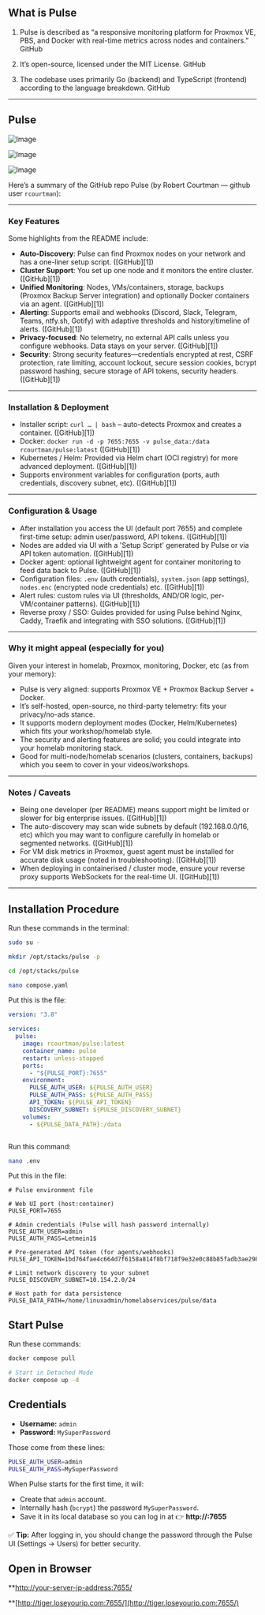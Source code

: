 ## What is Pulse

1. Pulse is described as “a responsive monitoring platform for Proxmox VE, PBS, and Docker with real-time metrics across nodes and containers.” 
GitHub

2. It’s open-source, licensed under the MIT License. 
GitHub

3. The codebase uses primarily Go (backend) and TypeScript (frontend) according to the language breakdown. 
GitHub


---

## Pulse

![Image](https://cyara.com/wp-content/uploads/2025/02/Pulse-Dashboard1.png)

![Image](https://www.virtualizationhowto.com/wp-content/smush-webp/2025/10/pulse-proxmox-monitoring-dashboard-1.png.webp)

![Image](https://techdocs.akamai.com/mpulse/img/mpulse-alerts-v1.png)

Here’s a summary of the GitHub repo Pulse (by Robert Courtman — github user `rcourtman`):

---


### Key Features

Some highlights from the README include:

* **Auto-Discovery**: Pulse can find Proxmox nodes on your network and has a one-liner setup script. ([GitHub][1])
* **Cluster Support**: You set up one node and it monitors the entire cluster. ([GitHub][1])
* **Unified Monitoring**: Nodes, VMs/containers, storage, backups (Proxmox Backup Server integration) and optionally Docker containers via an agent. ([GitHub][1])
* **Alerting**: Supports email and webhooks (Discord, Slack, Telegram, Teams, ntfy.sh, Gotify) with adaptive thresholds and history/timeline of alerts. ([GitHub][1])
* **Privacy-focused**: No telemetry, no external API calls unless you configure webhooks. Data stays on your server. ([GitHub][1])
* **Security**: Strong security features—credentials encrypted at rest, CSRF protection, rate limiting, account lockout, secure session cookies, bcrypt password hashing, secure storage of API tokens, security headers. ([GitHub][1])

---

### Installation & Deployment

* Installer script: `curl … | bash` – auto-detects Proxmox and creates a container. ([GitHub][1])
* Docker: `docker run -d -p 7655:7655 -v pulse_data:/data rcourtman/pulse:latest` ([GitHub][1])
* Kubernetes / Helm: Provided via Helm chart (OCI registry) for more advanced deployment. ([GitHub][1])
* Supports environment variables for configuration (ports, auth credentials, discovery subnet, etc). ([GitHub][1])

---

### Configuration & Usage

* After installation you access the UI (default port 7655) and complete first-time setup: admin user/password, API tokens. ([GitHub][1])
* Nodes are added via UI with a 'Setup Script' generated by Pulse or via API token automation. ([GitHub][1])
* Docker agent: optional lightweight agent for container monitoring to feed data back to Pulse. ([GitHub][1])
* Configuration files: `.env` (auth credentials), `system.json` (app settings), `nodes.enc` (encrypted node credentials) etc. ([GitHub][1])
* Alert rules: custom rules via UI (thresholds, AND/OR logic, per-VM/container patterns). ([GitHub][1])
* Reverse proxy / SSO: Guides provided for using Pulse behind Nginx, Caddy, Traefik and integrating with SSO solutions. ([GitHub][1])

---

### Why it might appeal (especially for you)

Given your interest in homelab, Proxmox, monitoring, Docker, etc (as from your memory):

* Pulse is very aligned: supports Proxmox VE + Proxmox Backup Server + Docker.
* It’s self-hosted, open-source, no third-party telemetry: fits your privacy/no-ads stance.
* It supports modern deployment modes (Docker, Helm/Kubernetes) which fits your workshop/homelab style.
* The security and alerting features are solid; you could integrate into your homelab monitoring stack.
* Good for multi-node/homelab scenarios (clusters, containers, backups) which you seem to cover in your videos/workshops.

---

### Notes / Caveats

* Being one developer (per README) means support might be limited or slower for big enterprise issues. ([GitHub][1])
* The auto-discovery may scan wide subnets by default (192.168.0.0/16, etc) which you may want to configure carefully in homelab or segmented networks. ([GitHub][1])
* For VM disk metrics in Proxmox, guest agent must be installed for accurate disk usage (noted in troubleshooting). ([GitHub][1])
* When deploying in containerised / cluster mode, ensure your reverse proxy supports WebSockets for the real-time UI. ([GitHub][1])

---

## Installation Procedure
Run these commands in the terminal:
```sh
sudo su -

mkdir /opt/stacks/pulse -p

cd /opt/stacks/pulse 

nano compose.yaml

```
Put this is the file:
```yaml
version: "3.8"

services:
  pulse:
    image: rcourtman/pulse:latest
    container_name: pulse
    restart: unless-stopped
    ports:
      - "${PULSE_PORT}:7655"
    environment:
      PULSE_AUTH_USER: ${PULSE_AUTH_USER}
      PULSE_AUTH_PASS: ${PULSE_AUTH_PASS}
      API_TOKEN: ${PULSE_API_TOKEN}
      DISCOVERY_SUBNET: ${PULSE_DISCOVERY_SUBNET}
    volumes:
      - ${PULSE_DATA_PATH}:/data



```
Run this command:
```sh
nano .env
```
Put this in the file:
```env
# Pulse environment file

# Web UI port (host:container)
PULSE_PORT=7655

# Admin credentials (Pulse will hash password internally)
PULSE_AUTH_USER=admin
PULSE_AUTH_PASS=Letmein1$

# Pre-generated API token (for agents/webhooks)
PULSE_API_TOKEN=1bd764fae4c664d7f6158a814f8bf718f9e32e0c88b85fadb3ae2980eeea05f8

# Limit network discovery to your subnet
PULSE_DISCOVERY_SUBNET=10.154.2.0/24

# Host path for data persistence
PULSE_DATA_PATH=/home/linuxadmin/homelabservices/pulse/data

```

## Start Pulse
Run these commands:
```sh
docker compose pull

# Start in Detached Mode
docker compose up -d
```

## Credentials

* **Username:** `admin`
* **Password:** `MySuperPassword`

Those come from these lines:

```bash
PULSE_AUTH_USER=admin
PULSE_AUTH_PASS=MySuperPassword
```

When Pulse starts for the first time, it will:

* Create that `admin` account.
* Internally hash (`bcrypt`) the password `MySuperPassword`.
* Save it in its local database so you can log in at
  👉 **http://<your-server-ip>:7655**

✅ **Tip:** After logging in, you should change the password through the Pulse UI (Settings → Users) for better security.

## Open in Browser

**[http://your-server-ip-address:7655/](http://tiger.loseyourip.com:7655/)

**[http://tiger.loseyourip.com:7655/](http://tiger.loseyourip.com:7655/)
